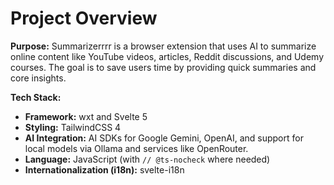 # Project Overview

**Purpose:** Summarizerrrr is a browser extension that uses AI to summarize online content like YouTube videos, articles, Reddit discussions, and Udemy courses. The goal is to save users time by providing quick summaries and core insights.

**Tech Stack:**
*   **Framework:** wxt and Svelte 5
*   **Styling:** TailwindCSS 4
*   **AI Integration:** AI SDKs for Google Gemini, OpenAI, and support for local models via Ollama and services like OpenRouter.
*   **Language:** JavaScript (with `// @ts-nocheck` where needed)
*   **Internationalization (i18n):** svelte-i18n